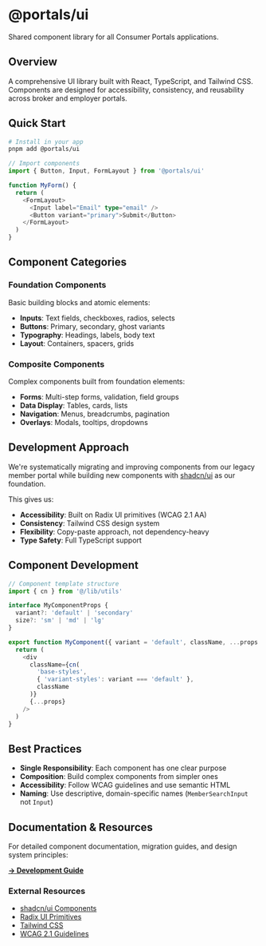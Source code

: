 # @portals/ui

Shared component library for all Consumer Portals applications.

## Overview

A comprehensive UI library built with React, TypeScript, and Tailwind CSS. Components are designed for accessibility, consistency, and reusability across broker and employer portals.

## Quick Start

```bash
# Install in your app
pnpm add @portals/ui
```

```typescript
// Import components
import { Button, Input, FormLayout } from '@portals/ui'

function MyForm() {
  return (
    <FormLayout>
      <Input label="Email" type="email" />
      <Button variant="primary">Submit</Button>
    </FormLayout>
  )
}
```

## Component Categories

### Foundation Components
Basic building blocks and atomic elements:
- **Inputs**: Text fields, checkboxes, radios, selects
- **Buttons**: Primary, secondary, ghost variants  
- **Typography**: Headings, labels, body text
- **Layout**: Containers, spacers, grids

### Composite Components  
Complex components built from foundation elements:
- **Forms**: Multi-step forms, validation, field groups
- **Data Display**: Tables, cards, lists
- **Navigation**: Menus, breadcrumbs, pagination
- **Overlays**: Modals, tooltips, dropdowns

## Development Approach

We're systematically migrating and improving components from our legacy member portal while building new components with [shadcn/ui](https://ui.shadcn.com/) as our foundation.

This gives us:
- **Accessibility**: Built on Radix UI primitives (WCAG 2.1 AA)
- **Consistency**: Tailwind CSS design system
- **Flexibility**: Copy-paste approach, not dependency-heavy
- **Type Safety**: Full TypeScript support

## Component Development

```typescript
// Component template structure
import { cn } from '@/lib/utils'

interface MyComponentProps {
  variant?: 'default' | 'secondary'
  size?: 'sm' | 'md' | 'lg'
}

export function MyComponent({ variant = 'default', className, ...props }) {
  return (
    <div
      className={cn(
        'base-styles',
        { 'variant-styles': variant === 'default' },
        className
      )}
      {...props}
    />
  )
}
```

## Best Practices

- **Single Responsibility**: Each component has one clear purpose
- **Composition**: Build complex components from simpler ones
- **Accessibility**: Follow WCAG guidelines and use semantic HTML
- **Naming**: Use descriptive, domain-specific names (`MemberSearchInput` not `Input`)

## Documentation & Resources

For detailed component documentation, migration guides, and design system principles:

**[→ Development Guide](../../docs/development.md)**

### External Resources
- [shadcn/ui Components](https://ui.shadcn.com/docs/components)
- [Radix UI Primitives](https://www.radix-ui.com/primitives)
- [Tailwind CSS](https://tailwindcss.com/docs)
- [WCAG 2.1 Guidelines](https://www.w3.org/WAI/WCAG21/quickref/)

